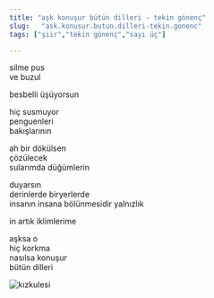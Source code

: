 ```yaml
---
title: "aşk konuşur bütün dilleri - tekin gönenç"
slug:   "ask.konusur.butun.dilleri-tekin.gonenc"
tags: ["şiir","tekin gönenç","sayı üç"]

---
```

silme pus\
ve buzul

besbelli üşüyorsun

hiç susmuyor\
penguenleri\
bakışlarının

ah bir dökülsen\
çözülecek\
sularımda düğümlerin

duyarsın\
derinlerde biryerlerde\
insanın insana bölünmesidir yalnızlık

in artık iklimlerime

aşksa o\
hiç korkma\
nasılsa konuşur\
bütün dilleri

![kızkulesi](/img/ky03_17.medium.jpg)



